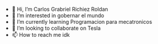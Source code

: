 - 👋 Hi, I’m Carlos Grabriel Richiez Roldan
- 👀 I’m interested in gobernar el mundo
- 🌱 I’m currently learning Programacion para mecatronicos
- 💞️ I’m looking to collaborate on Tesla
- 📫 How to reach me idk

<!---
TheDragonait656/TheDragonait656 is a ✨ special ✨ repository because its `README.md` (this file) appears on your GitHub profile.
You can click the Preview link to take a look at your changes.
--->
